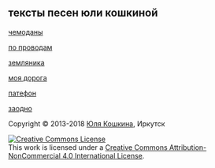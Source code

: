 ## тексты песен юли кошкиной

[чемоданы](чемоданы.md)

[по проводам](по%20проводам.md)

[земляника](земляника.md)

[моя дорога](моя%20дорога.md)

[патефон](патефон.md)  

[заодно](заодно.md)

Copyright © 2013-2018 [Юля Кошкина](https://vk.com/koshkamoroshka), Иркутск

<a rel="license" href="http://creativecommons.org/licenses/by-nc/4.0/"><img alt="Creative Commons License" style="border-width:0" src="https://i.creativecommons.org/l/by-nc/4.0/80x15.png" /></a><br />This work is licensed under a <a rel="license" href="http://creativecommons.org/licenses/by-nc/4.0/">Creative Commons Attribution-NonCommercial 4.0 International License</a>.
